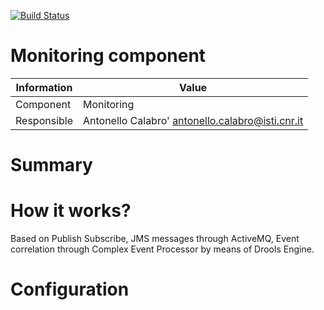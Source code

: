 [![Build Status](https://travis-ci.org/acalabro/glimpse.png)](https://travis-ci.org/acalabro/glimpse)

Monitoring component
====================

Information   | Value
------------- | --------
Component     | Monitoring
Responsible   | Antonello Calabro' <antonello.calabro@isti.cnr.it>

# Summary

# How it works?
Based on Publish Subscribe, JMS messages through ActiveMQ, Event correlation
through Complex Event Processor by means of Drools Engine.

# Configuration
